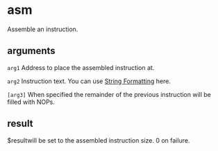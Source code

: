 # asm

Assemble an instruction.

## arguments

`arg1` Address to place the assembled instruction at.

`arg2` Instruction text. You can use [String Formatting](../../introduction/Formatting.rst) here.

`[arg3]` When specified the remainder of the previous instruction will be filled with NOPs.

## result

$resultwill be set to the assembled instruction size. 0 on failure.

